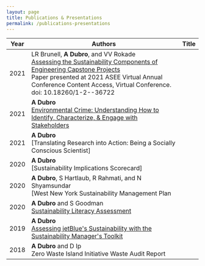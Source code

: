 ```yaml
---
layout: page
title: Publications & Presentations
permalink: /publications-presentations
---
```


| Year | Authors | Title |
|------|---------|-------|
| 2021 | LR Brunell, **A Dubro**, and VV Rokade<br>[Assessing the Sustainability Components of Engineering Capstone Projects](https://strategy.asee.org/assessing-the-sustainability-components-of-engineering-capstone-projects)<br/> Paper presented at 2021 ASEE Virtual Annual Conference Content Access, Virtual Conference.<br/>doi: 10.18260/1-2--36722 |
| 2021 | **A Dubro**<br/>[Environmental Crime: Understanding How to Identify, Characterize, & Engage with Stakeholders](https://www.linkedin.com/in/alexdubro/details/featured/1635490901962/single-media-viewer/?profileId=ACoAABKLzZkBC25qA9yl8hJFtQOPzBXfM-UBmBs)<br/> |
| 2021 | **A Dubro**<br>[Translating Research into Action: Being a Socially Conscious Scientist]</br> |
| 2020 | **A Dubro**<br/>[Sustainability Implications Scorecard]<br/> |
| 2020 | **A Dubro**, S Hartlaub, R Rahmati, and N Shyamsundar<br/>[West New York Sustainability Management Plan<br/> |
| 2020 | **A Dubro** and S Goodman<br/>[Sustainability Literacy Assessment](https://reports.aashe.org/institutions/stevens-institute-of-technology-nj/report/2020-03-02/AC/curriculum/AC-6/)<br/> |
| 2019 | **A Dubro**<br/>[Assessing jetBlue's Sustainability with the Sustainability Manager's Toolkit](https://www.linkedin.com/in/alexdubro/details/featured/1635490906373/single-media-viewer/?profileId=ACoAABKLzZkBC25qA9yl8hJFtQOPzBXfM-UBmBs)<br/> |
| 2018 | **A Dubro** and D Ip<br/>Zero Waste Island Initiative Waste Audit Report<br/> |
